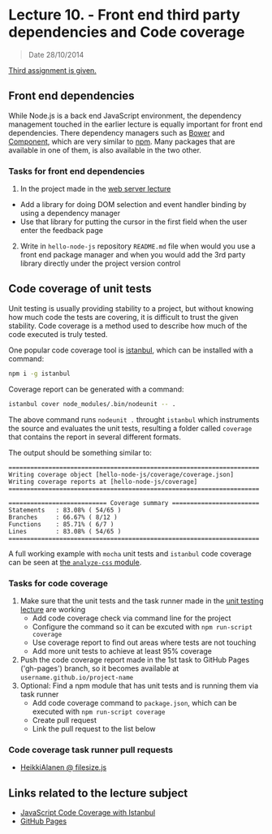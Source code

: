 # Lecture 10. - Front end third party dependencies and Code coverage

> Date 28/10/2014

[Third assignment is given.](../assignments/3-code-coverage.md)

## Front end dependencies

While Node.js is a back end JavaScript environment, the dependency management touched in the earlier
lecture is equally important for front end dependencies. There dependency managers such as
[Bower][] and [Component][], which are very similar to [npm][]. Many packages that are available
in one of them, is also available in the two other.

### Tasks for front end dependencies

1. In the project made in the [web server lecture](05-express.md "HTTP, Connect, Express")
  - Add a library for doing DOM selection and event handler binding by using a dependency manager
  - Use that library for putting the cursor in the first field when the user enter the feedback page
2. Write in `hello-node-js` repository `README.md` file when would you use a front end package manager
   and when you would add the 3rd party library directly under the project version control

## Code coverage of unit tests

Unit testing is usually providing stability to a project, but without knowing how much
code the tests are covering, it is difficult to trust the given stability.
Code coverage is a method used to describe how much of the code executed is truly tested.

One popular code coverage tool is [istanbul][], which can be installed with a command:

```sh
npm i -g istanbul
```

Coverage report can be generated with a command:

```sh
istanbul cover node_modules/.bin/nodeunit -- .
```

The above command runs `nodeunit .` throught `istanbul` which instruments the source and evaluates the
unit tests, resulting a folder called `coverage` that contains the report in several different formats.

The output should be something similar to:

```
=====================================================================
Writing coverage object [hello-node-js/coverage/coverage.json]
Writing coverage reports at [hello-node-js/coverage]
=====================================================================

=========================== Coverage summary ========================
Statements   : 83.08% ( 54/65 )
Branches     : 66.67% ( 8/12 )
Functions    : 85.71% ( 6/7 )
Lines        : 83.08% ( 54/65 )
=====================================================================
```

A full working example with `mocha` unit tests and `istanbul` code coverage can be
seen at [the `analyze-css` module][analyze-css].


### Tasks for code coverage

1. Make sure that the unit tests and the task runner made in the
   [unit testing lecture](07-unit-testing.md "Unit testing, Jasmine, PhantomJS") are working
   - Add code coverage check via command line for the project
   - Configure the command so it can be excuted with `npm run-script coverage`
   - Use coverage report to find out areas where tests are not touching
   - Add more unit tests to achieve at least 95% coverage
2. Push the code coverage report made in the 1st task to GitHub Pages ('gh-pages')
    branch, so it becomes available at `username.github.io/project-name`
3. Optional: Find a npm module that has unit tests and is running them via task runner
   - Add code coverage command to `package.json`, which can be executed with `npm run-script coverage`
   - Create pull request
   - Link the pull request to the list below


### Code coverage task runner pull requests

* [HeikkiAlanen @ filesize.js](https://github.com/avoidwork/filesize.js/pull/57)


## Links related to the lecture subject

* [JavaScript Code Coverage with Istanbul](http://ariya.ofilabs.com/2012/12/javascript-code-coverage-with-istanbul.html "JavaScript Code Coverage with Istanbul")
* [GitHub Pages](https://pages.github.com/ "Websites for you and your projects")

[Bower]: http://bower.io/ "A package manager for the web"
[Component]: https://github.com/componentjs/component "Component is a vertically integrated frontend solution, handling everything from package management to the build process, handling everything including HTML, JS, CSS, images, and fonts"
[istanbul]: http://gotwarlost.github.io/istanbul/ "istanbul: A Javascript code coverage tool written in JS"
[npm]: http://npmjs.com "Node Packaged Modules"
[analyze-css]: https://github.com/macbre/analyze-css "CSS selectors complexity and performance analyzer"

